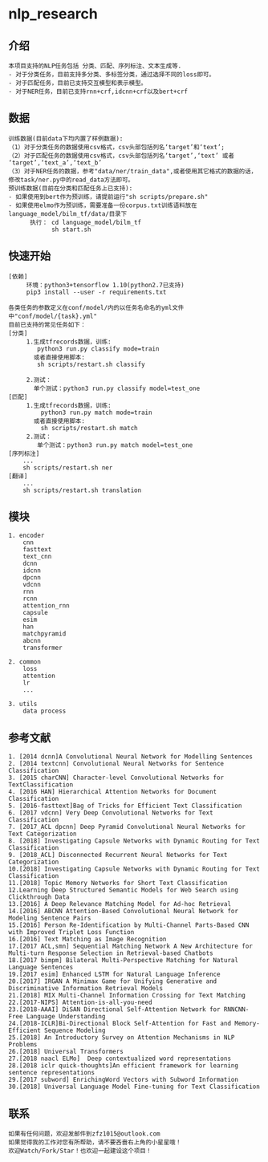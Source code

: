 # nlp_research


## 介绍
  
    本项目支持的NLP任务包括 分类、匹配、序列标注、文本生成等.
    - 对于分类任务，目前支持多分类、多标签分类，通过选择不同的loss即可。
    - 对于匹配任务，目前已支持交互模型和表示模型。
    - 对于NER任务，目前已支持rnn+crf,idcnn+crf以及bert+crf
## 数据

    训练数据(目前data下均内置了样例数据):
    （1）对于分类任务的数据使用csv格式，csv头部包括列名‘target’和‘text’;
    （2）对于匹配任务的数据使用csv格式，csv头部包括列名‘target’,‘text’ 或者 ‘target’,‘text_a’,‘text_b’
    （3）对于NER任务的数据，参考"data/ner/train_data",或者使用其它格式的数据的话，修改task/ner.py中的read_data方法即可。
    预训练数据(目前在分类和匹配任务上已支持):
    - 如果使用到bert作为预训练，请提前运行"sh scripts/prepare.sh"
    - 如果使用elmo作为预训练，需要准备一份corpus.txt训练语料放在language_model/bilm_tf/data/目录下
          执行： cd language_model/bilm_tf
                sh start.sh
## 快速开始
    [依赖]
         环境：python3+tensorflow 1.10(python2.7已支持)
         pip3 install --user -r requirements.txt
         
    各类任务的参数定义在conf/model/内的以任务名命名的yml文件中"conf/model/{task}.yml"
    目前已支持的常见任务如下：       
    [分类]
         1.生成tfrecords数据，训练:
            python3 run.py classify mode=train
           或者直接使用脚本:
            sh scripts/restart.sh classify
         
         2.测试：
           单个测试：python3 run.py classify model=test_one
    [匹配]
         1.生成tfrecords数据，训练:
             python3 run.py match mode=train
           或者直接使用脚本:
             sh scripts/restart.sh match
         2.测试：
            单个测试：python3 run.py match model=test_one
    [序列标注]
        ...
        sh scripts/restart.sh ner
    [翻译]    
        ...
        sh scripts/restart.sh translation

## 模块

    1. encoder
        cnn
        fasttext
        text_cnn
        dcnn
        idcnn
        dpcnn
        vdcnn
        rnn        
        rcnn
        attention_rnn
        capsule
        esim
        han
        matchpyramid
        abcnn
        transformer
  
    2. common 
        loss
        attention
        lr
        ...
    
    3. utils
        data process
        
## 参考文献
    1. [2014 dcnn]A Convolutional Neural Network for Modelling Sentences
    2. [2014 textcnn] Convolutional Neural Networks for Sentence Classification
    3. [2015 charCNN] Character-level Convolutional Networks for TextClassification
    4. [2016 HAN] Hierarchical Attention Networks for Document Classification
    5. [2016-fasttext]Bag of Tricks for Efficient Text Classification
    6. [2017 vdcnn] Very Deep Convolutional Networks for Text Classification
    7. [2017_ACL dpcnn] Deep Pyramid Convolutional Neural Networks for Text Categorization
    8. [2018] Investigating Capsule Networks with Dynamic Routing for Text Classification
    9. [2018_ACL] Disconnected Recurrent Neural Networks for Text Categorization
    10.[2018] Investigating Capsule Networks with Dynamic Routing for Text Classification
    11.[2018] Topic Memory Networks for Short Text Classification
    12.Learning Deep Structured Semantic Models for Web Search using Clickthrough Data
    13.[2016] A Deep Relevance Matching Model for Ad-hoc Retrieval
    14.[2016] ABCNN Attention-Based Convolutional Neural Network for Modeling Sentence Pairs
    15.[2016] Person Re-Identification by Multi-Channel Parts-Based CNN with Improved Triplet Loss Function
    16.[2016] Text Matching as Image Recognition
    17.[2017 ACL,smn] Sequential Matching Network A New Architecture for Multi-turn Response Selection in Retrieval-based Chatbots
    18.[2017 bimpm] Bilateral Multi-Perspective Matching for Natural Language Sentences
    19.[2017 esim] Enhanced LSTM for Natural Language Inference
    20.[2017] IRGAN A Minimax Game for Unifying Generative and Discriminative Information Retrieval Models
    21.[2018] MIX Multi-Channel Information Crossing for Text Matching
    22.[2017-NIPS] Attention-is-all-you-need
    23.[2018-AAAI] DiSAN Directional Self-Attention Network for RNNCNN-Free Language Understanding
    24.[2018-ICLR]Bi-Directional Block Self-Attention for Fast and Memory-Efficient Sequence Modeling
    25.[2018] An Introductory Survey on Attention Mechanisms in NLP Problems
    26.[2018] Universal Transformers
    27.[2018 naacl ELMo]  Deep contextualized word representations
    28.[2018 iclr quick-thoughts]An efficient framework for learning sentence representations
    29.[2017 subword] EnrichingWord Vectors with Subword Information
    30.[2018] Universal Language Model Fine-tuning for Text Classification


## 联系

    如果有任何问题，欢迎发邮件到zfz1015@outlook.com
    如果觉得我的工作对您有所帮助，请不要吝啬右上角的小星星哦！
    欢迎Watch/Fork/Star！也欢迎一起建设这个项目！
    
  
